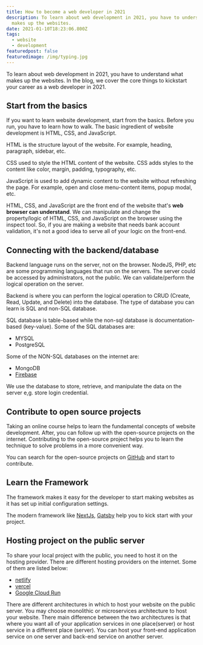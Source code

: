 ```yaml
---
title: How to become a web developer in 2021
description: To learn about web development in 2021, you have to understand what
  makes up the websites.
date: 2021-01-10T18:23:06.800Z
tags:
  - website
  - development
featuredpost: false
featuredimage: /img/typing.jpg
---
```

To learn about web development in 2021, you have to understand what makes up the websites. In the blog, we cover the core things to kickstart your career as a web developer in 2021.

## Start from the basics

If you want to learn website development, start from the basics. Before you run, you have to learn how to walk. The basic ingredient of website development is HTML, CSS, and JavaScript.

HTML is the structure layout of the website. For example, heading, paragraph, sidebar, etc.

CSS used to style the HTML content of the website. CSS adds styles to the content like color, margin, padding, typography, etc.

JavaScript is used to add dynamic content to the website without refreshing the page. For example, open and close menu-content items, popup modal, etc.

HTML, CSS, and JavaScript are the front end of the website that's **web browser can understand**. We can manipulate and change the property/logic of HTML, CSS, and JavaScript on the browser using the inspect tool. So, if you are making a website that needs bank account validation, it's not a good idea to serve all of your logic on the front-end.

## Connecting with the backend/database

Backend language runs on the server, not on the browser. NodeJS, PHP, etc are some programming languages that run on the servers. The server could be accessed by administrators, not the public. We can validate/perform the logical operation on the server.

Backend is where you can perform the logical operation to CRUD (Create, Read, Update, and Delete) into the database. The type of database you can learn is SQL and non-SQL database.

SQL database is table-based while the non-sql database is documentation-based (key-value). Some of the SQL databases are:

- MYSQL
- PostgreSQL

Some of the NON-SQL databases on the internet are:

- MongoDB
- [Firebase](https://firebase.google.com)

We use the database to store, retrieve, and manipulate the data on the server e,g. store login credential.

## Contribute to open source projects

Taking an online course helps to learn the fundamental concepts of website development. After, you can follow up with the open-source projects on the internet. Contributing to the open-source project helps you to learn the technique to solve problems in a more convenient way.

You can search for the open-source projects on [GitHub](https://github.com) and start to contribute.

## Learn the Framework

The framework makes it easy for the developer to start making websites as it has set up initial configuration settings.

The modern framework like [NextJs](https://nextjs.org), [Gatsby](https://www.gatsbyjs.com/) help you to kick start with your project.

## Hosting project on the public server

To share your local project with the public, you need to host it on the hosting provider. There are different hosting providers on the internet. Some of them are listed below:

- [netlify](https://www.netlify.com)
- [vercel](https://vercel.com)
- [Google Cloud Run](https://cloud.google.com/run)

There are different architectures in which to host your website on the public server. You may choose monolithic or microservices architecture to host your website. There main difference between the two architectures is that where you want all of your application services in one place(server) or host service in a different place (server). You can host your front-end application service on one server and back-end service on another server.
